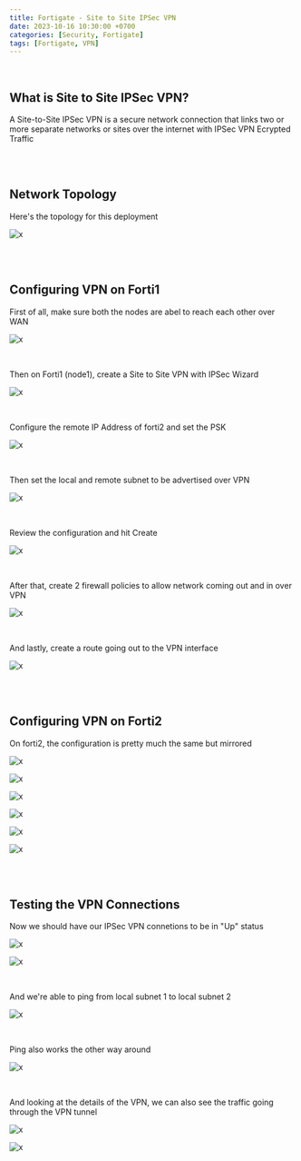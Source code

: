 ```yaml
---
title: Fortigate - Site to Site IPSec VPN
date: 2023-10-16 10:30:00 +0700
categories: [Security, Fortigate]
tags: [Fortigate, VPN]
---
```


<br>

## What is Site to Site IPSec VPN?

A Site-to-Site IPSec VPN is a secure network connection that links two or more separate networks or sites over the internet with IPSec VPN Ecrypted Traffic

<br>
<br>

## Network Topology

Here's the topology for this deployment

![x](/static/2023-10-16-forti-s2s-vpn/00.png)

<br>
<br>

## Configuring VPN on Forti1

First of all, make sure both the nodes are abel to reach each other over WAN

![x](/static/2023-10-16-forti-s2s-vpn/01.png)

<br>

Then on Forti1 (node1), create a Site to Site VPN with IPSec Wizard

![x](/static/2023-10-16-forti-s2s-vpn/02.png)

<br>

Configure the remote IP Address of forti2 and set the PSK

![x](/static/2023-10-16-forti-s2s-vpn/03.png)

<br>

Then set the local and remote subnet to be advertised over VPN

![x](/static/2023-10-16-forti-s2s-vpn/04.png)

<br>

Review the configuration and hit Create

![x](/static/2023-10-16-forti-s2s-vpn/05.png)

<br>

After that, create 2 firewall policies to allow network coming out and in over VPN

![x](/static/2023-10-16-forti-s2s-vpn/05a.png)

<br>

And lastly, create a route going out to the VPN interface

![x](/static/2023-10-16-forti-s2s-vpn/05b.png)

<br>
<br>

## Configuring VPN on Forti2

On forti2, the configuration is pretty much the same but mirrored

![x](/static/2023-10-16-forti-s2s-vpn/06.png)

![x](/static/2023-10-16-forti-s2s-vpn/07.png)

![x](/static/2023-10-16-forti-s2s-vpn/08.png)

![x](/static/2023-10-16-forti-s2s-vpn/09.png)

![x](/static/2023-10-16-forti-s2s-vpn/09a.png)

![x](/static/2023-10-16-forti-s2s-vpn/09b.png)

<br>
<br>

## Testing the VPN Connections

Now we should have our IPSec VPN connetions to be in "Up" status

![x](/static/2023-10-16-forti-s2s-vpn/10.png)

![x](/static/2023-10-16-forti-s2s-vpn/11.png)

<br>

And we're able to ping from local subnet 1 to local subnet 2 

![x](/static/2023-10-16-forti-s2s-vpn/12.png)

<br>

Ping also works the other way around

![x](/static/2023-10-16-forti-s2s-vpn/13.png)

<br>

And looking at the details of the VPN, we can also see the traffic going through the VPN tunnel

![x](/static/2023-10-16-forti-s2s-vpn/14.png)

![x](/static/2023-10-16-forti-s2s-vpn/15.png)

<br>

























